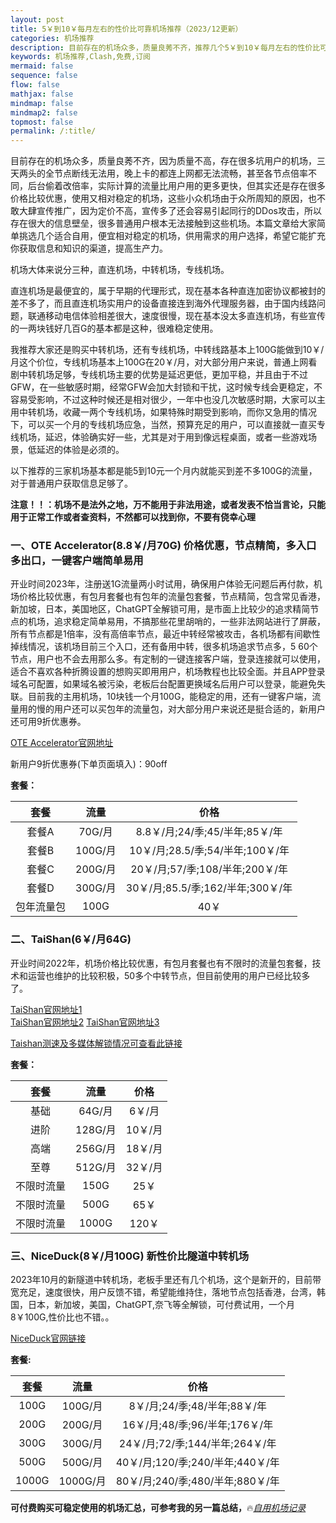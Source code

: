 ```yaml
---
layout: post
title: 5￥到10￥每月左右的性价比可靠机场推荐（2023/12更新）
categories: 机场推荐
description: 目前存在的机场众多，质量良莠不齐，推荐几个5￥到10￥每月左右的性价比可靠机场给大家选择
keywords: 机场推荐,Clash,免费,订阅
mermaid: false
sequence: false
flow: false
mathjax: false
mindmap: false
mindmap2: false
topmost: false
permalink: /:title/
---
```

目前存在的机场众多，质量良莠不齐，因为质量不高，存在很多坑用户的机场，三天两头的全节点断线无法用，晚上卡的都连上网都无法流畅，甚至各节点倍率不同，后台偷着改倍率，实际计算的流量比用户用的更多更快，但其实还是存在很多价格比较优惠，使用又相对稳定的机场，这些小众机场由于众所周知的原因，也不敢大肆宣传推广，因为定价不高，宣传多了还会容易引起同行的DDos攻击，所以存在很大的信息壁垒，很多普通用户根本无法接触到这些机场。本篇文章给大家简单挑选几个适合自用，便宜相对稳定的机场，供用需求的用户选择，希望它能扩充你获取信息和知识的渠道，提高生产力。

机场大体来说分三种，直连机场，中转机场，专线机场。

直连机场是最便宜的，属于早期的代理形式，现在基本各种直连加密协议都被封的差不多了，而且直连机场实用户的设备直接连到海外代理服务器，由于国内线路问题，联通移动电信体验相差很大，速度很慢，现在基本没太多直连机场，有些宣传的一两块钱好几百G的基本都是这种，很难稳定使用。 

我推荐大家还是购买中转机场，还有专线机场，中转线路基本上100G能做到10￥/月这个价位，专线机场基本上100G在20￥/月，对大部分用户来说，普通上网看剧中转机场足够，专线机场主要的优势是延迟更低，更加平稳，并且由于不过GFW，在一些敏感时期，经常GFW会加大封锁和干扰，这时候专线会更稳定，不容易受影响，不过这种时候还是相对很少，一年中也没几次敏感时期，大家可以主用中转机场，收藏一两个专线机场，如果特殊时期受到影响，而你又急用的情况下，可以买一个月的专线机场应急，当然，预算充足的用户，可以直接就一直买专线机场，延迟，体验确实好一些，尤其是对于用到像远程桌面，或者一些游戏场景，低延迟的体验是必须的。

以下推荐的三家机场基本都是能5到10元一个月内就能买到差不多100G的流量，对于普通用户获取信息足够了。

**注意！！：机场不是法外之地，万不能用于非法用途，或者发表不恰当言论，只能用于正常工作或者查资料，不然都可以找到你，不要有侥幸心理**

### 一、OTE Accelerator(8.8￥/月70G) 价格优惠，节点精简，多入口多出口，一键客户端简单易用

开业时间2023年，注册送1G流量两小时试用，确保用户体验无问题后再付款，机场价格比较优惠，有包月套餐也有包年的流量包套餐，节点精简，包含常见香港，新加坡，日本，美国地区，ChatGPT全解锁可用，是市面上比较少的追求精简节点的机场，追求稳定简单易用，不搞那些花里胡哨的，一些非法网站进行了屏蔽，所有节点都是1倍率，没有高倍率节点，最近中转经常被攻击，各机场都有间歇性掉线情况，该机场目前三个入口，还有备用中转，很多机场追求节点多，5 60个节点，用户也不会去用那么多。有定制的一键连接客户端，登录连接就可以使用，适合不喜欢各种折腾设置的想购买即用用户，机场教程也比较全面。并且APP登录域名可配置，如果域名被污染，老板后台配置更换域名后用户可以登录，能避免失联。目前我的主用机场，10块钱一个月100G，能稳定的用，还有一键客户端，流量用的慢的用户还可以买包年的流量包，对大部分用户来说还是挺合适的，新用户还可用9折优惠券。

[OTE Accelerator官网地址](https://uso.oteacc.org/passport.html#/register?code=NJ0rQD4l)  

新用户9折优惠券(下单页面填入)：90off

**套餐：**

套餐 |  流量 | 价格 
:-: |  :-: | :-: 
套餐A | 70G/月 |8.8￥/月;24/季;45/半年;85￥/年
套餐B | 100G/月 |10￥/月;28.5/季;54/半年;100￥/年
套餐C | 200G/月 |20￥/月;57/季;108/半年;200￥/年
套餐D | 300G/月|30￥/月;85.5/季;162/半年;300￥/年
包年流量包 | 100G |40￥

### 二、TaiShan(6￥/月64G) 

开业时间2022年，机场价格比较优惠，有包月套餐也有不限时的流量包套餐，技术和运营也维护的比较积极，50多个中转节点，但目前使用的用户已经比较多了。

[TaiShan官网地址1](https://jp.taishan.pro/#/register?code=Z4Y90y3y)  
[TaiShan官网地址2](https://us.taishan2.pro//#/register?code=Z4Y90y3y)
[TaiShan官网地址3](https://us.taishan1.pro//#/register?code=Z4Y90y3y)

[Taishan测速及多媒体解锁情况可查看此链接](https://www.openwayz.com/Taishan/)

**套餐：**

套餐 |  流量 | 价格 
:-: |  :-: | :-: 
基础 | 64G/月 |6￥/月
进阶 | 128G/月 |10￥/月
高端 | 256G/月 |18￥/月
至尊 | 512G/月|32￥/月
不限时流量 | 150G |25￥
不限时流量 | 500G |65￥
不限时流量 | 1000G |120￥

### 三、NiceDuck(8￥/月100G) 新性价比隧道中转机场  

2023年10月的新隧道中转机场，老板手里还有几个机场，这个是新开的，目前带宽充足，速度很快，用户反馈不错，希望能维持住，落地节点包括香港，台湾，韩国，日本，新加坡，美国，ChatGPT,奈飞等全解锁，可付费试用，一个月8￥100G,性价比也不错。。  

[NiceDuck官网链接](https://user.niceduck.cc/#/register?code=z9wAy58m)  

**套餐:**

套餐 |  流量 | 价格 
:-: |  :-: | :-: 
100G | 100G/月 |8￥/月;24/季;48/半年;88￥/年
200G | 200G/月 |16￥/月;48/季;96/半年;176￥/年
300G | 300G/月 |24￥/月;72/季;144/半年;264￥/年
500G | 500G/月 |40￥/月;120/季;240/半年;440￥/年
1000G | 1000G/月|80￥/月;240/季;480/半年;880￥/年

**可付费购买可稳定使用的机场汇总，可参考我的另一篇总结，**🔥[*自用机场记录*](https://www.openwayz.com/jichang/)  